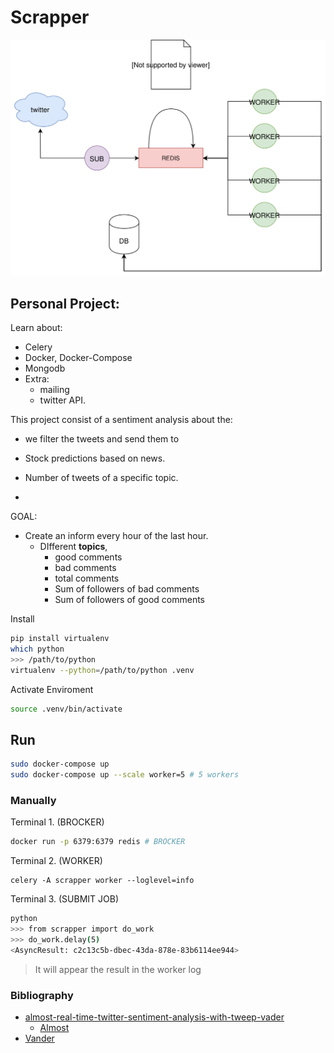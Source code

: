 
# Scrapper

![](docs/twitter-scrapper.svg)

## Personal Project:
Learn about:
- Celery
- Docker, Docker-Compose
- Mongodb
- Extra:
  - mailing
  - twitter API.



This project consist of a sentiment analysis about the:
- we filter the tweets and send them to 
- Stock predictions based on news.

- Number of tweets of a specific topic.
- 

GOAL:
- Create an inform every hour of the last hour.
  - DIfferent **topics**, 
    - good comments  
    - bad comments
    - total comments
    - Sum of followers of bad comments
    - Sum of followers of good comments


Install
```sh
pip install virtualenv
which python
>>> /path/to/python
virtualenv --python=/path/to/python .venv
```

Activate Enviroment
```sh
source .venv/bin/activate
```

## Run
```sh
sudo docker-compose up
sudo docker-compose up --scale worker=5 # 5 workers
```


### Manually

Terminal 1. (BROCKER)
```sh
docker run -p 6379:6379 redis # BROCKER
```

Terminal 2. (WORKER)
```
celery -A scrapper worker --loglevel=info
```

Terminal 3. (SUBMIT JOB)
```sh
python
>>> from scrapper import do_work
>>> do_work.delay(5)
<AsyncResult: c2c13c5b-dbec-43da-878e-83b6114ee944>
```
> It will appear the result in the worker log

### Bibliography
- [almost-real-time-twitter-sentiment-analysis-with-tweep-vader](https://towardsdatascience.com/almost-real-time-twitter-sentiment-analysis-with-tweep-vader-f88ed5b93b1c)
  - [Almost](https://github.com/Mjrovai/Python4DS/blob/master/Almost_Real_Time_Twitter_Sentiment_Analysis/almost_real_time_twitter_sentiment_analysis_EXT.ipynb)
- [Vander](https://medium.com/analytics-vidhya/simplifying-social-media-sentiment-analysis-using-vader-in-python-f9e6ec6fc52f)

